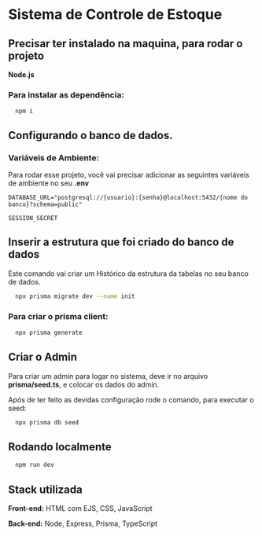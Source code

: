 
# Sistema de Controle de Estoque

## Precisar ter instalado na maquina, para rodar o projeto
**Node.js**

### Para instalar as dependência:
```npm
  npm i 
```

## Configurando o banco de dados.

### Variáveis de Ambiente:

Para rodar esse projeto, você vai precisar adicionar as seguintes variáveis de ambiente no seu **.env**

`DATABASE_URL="postgresql://{usuario}:{senha}@localhost:5432/{nome do banco}?schema=public"`

`SESSION_SECRET`

## Inserir a estrutura que foi criado do banco de dados

Este comando vai criar um Histórico da estrutura da tabelas no seu banco de dados.
```bash
  npx prisma migrate dev --name init
```

### Para criar o prisma client:

```bash
  npx prisma generate
```

## Criar o Admin

Para criar um admin para logar no sistema, deve ir no arquivo **prisma/seed.ts**, e colocar os dados do admin.

Após de ter feito as devidas configuração rode o comando, para executar o seed:
```bash
  npx prisma db seed
```

## Rodando localmente

```bash
  npm run dev
```

## Stack utilizada

**Front-end:** HTML com EJS, CSS, JavaScript

**Back-end:** Node, Express, Prisma, TypeScript